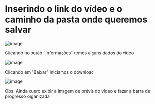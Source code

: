 # Inserindo o link do vídeo e o caminho da pasta onde queremos salvar

![image](https://user-images.githubusercontent.com/11634330/143521950-cba453bc-4957-4fc6-b071-6c006815df9d.png)

Clicando no botão "Informações" temos alguns dados do video

![image](https://user-images.githubusercontent.com/11634330/143522065-633225d9-0d3a-493a-a9bf-cd014ca91889.png)

Clicando em "Baixar" iniciamos o download

![image](https://user-images.githubusercontent.com/11634330/143522138-822d9d9c-2c14-428a-9e21-e96fcd69d3c2.png)

Obs: Ainda quero exibir a imagem de prévia do vídeo e fazer a barra de progresso organizada
